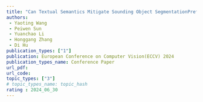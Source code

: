 ```yaml
---  
title: "Can Textual Semantics Mitigate Sounding Object SegmentationPreference?"  
authors:  
 - Yaoting Wang
 - Peiwen Sun
 - Yuanchao Li
 - Honggang Zhang
 - Di Hu
publication_types: ["1"]  
publication: European Conference on Computer Vision(ECCV) 2024
publication_types_name: Conference Paper  
url_pdf: 
url_code: 
topic_types: ["3"]
# topic_types_name: topic_hash
rating : 2024_06_30
---  
```

